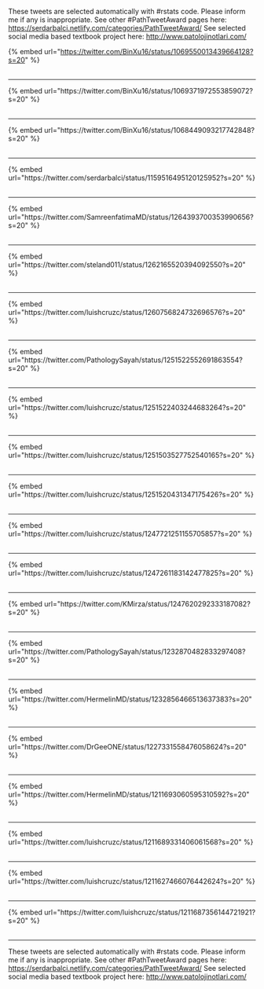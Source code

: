 

These tweets are selected automatically with #rstats code. Please inform me if any is inappropriate.
See other #PathTweetAward pages here: https://serdarbalci.netlify.com/categories/PathTweetAward/ 
See selected social media based textbook project here: http://www.patolojinotlari.com/

{% embed url="https://twitter.com/BinXu16/status/1069550013439664128?s=20" %}<br>
<br>
<hr>
{% embed url="https://twitter.com/BinXu16/status/1069371972553859072?s=20" %}<br>
<br>
<hr>
{% embed url="https://twitter.com/BinXu16/status/1068449093217742848?s=20" %}<br>
<br>
<hr>
{% embed url="https://twitter.com/serdarbalci/status/1159516495120125952?s=20" %}<br>
<br>
<hr>
{% embed url="https://twitter.com/SamreenfatimaMD/status/1264393700353990656?s=20" %}<br>
<br>
<hr>
{% embed url="https://twitter.com/steland011/status/1262165520394092550?s=20" %}<br>
<br>
<hr>
{% embed url="https://twitter.com/luishcruzc/status/1260756824732696576?s=20" %}<br>
<br>
<hr>
{% embed url="https://twitter.com/PathologySayah/status/1251522552691863554?s=20" %}<br>
<br>
<hr>
{% embed url="https://twitter.com/luishcruzc/status/1251522403244683264?s=20" %}<br>
<br>
<hr>
{% embed url="https://twitter.com/luishcruzc/status/1251503527752540165?s=20" %}<br>
<br>
<hr>
{% embed url="https://twitter.com/luishcruzc/status/1251520431347175426?s=20" %}<br>
<br>
<hr>
{% embed url="https://twitter.com/luishcruzc/status/1247721251155705857?s=20" %}<br>
<br>
<hr>
{% embed url="https://twitter.com/luishcruzc/status/1247261183142477825?s=20" %}<br>
<br>
<hr>
{% embed url="https://twitter.com/KMirza/status/1247620292333187082?s=20" %}<br>
<br>
<hr>
{% embed url="https://twitter.com/PathologySayah/status/1232870482833297408?s=20" %}<br>
<br>
<hr>
{% embed url="https://twitter.com/HermelinMD/status/1232856466513637383?s=20" %}<br>
<br>
<hr>
{% embed url="https://twitter.com/DrGeeONE/status/1227331558476058624?s=20" %}<br>
<br>
<hr>
{% embed url="https://twitter.com/HermelinMD/status/1211693060595310592?s=20" %}<br>
<br>
<hr>
{% embed url="https://twitter.com/luishcruzc/status/1211689331406061568?s=20" %}<br>
<br>
<hr>
{% embed url="https://twitter.com/luishcruzc/status/1211627466076442624?s=20" %}<br>
<br>
<hr>
{% embed url="https://twitter.com/luishcruzc/status/1211687356144721921?s=20" %}<br>
<br>
<hr>


These tweets are selected automatically with #rstats code. Please inform me if any is inappropriate.
See other #PathTweetAward pages here: https://serdarbalci.netlify.com/categories/PathTweetAward/ 
See selected social media based textbook project here: http://www.patolojinotlari.com/
